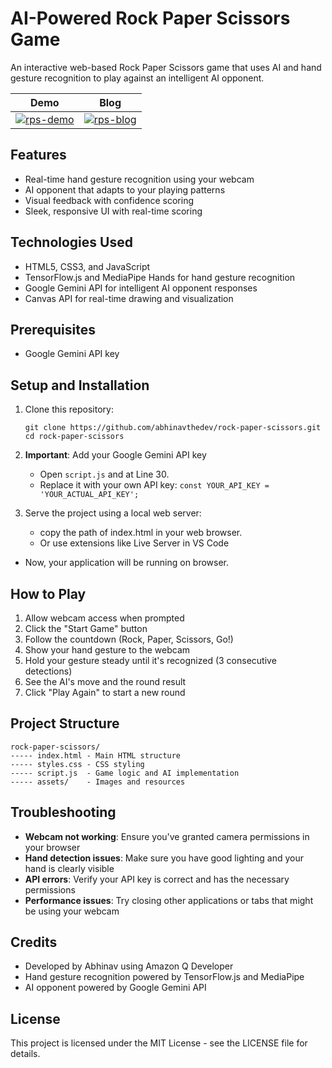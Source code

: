 # AI-Powered Rock Paper Scissors Game

An interactive web-based Rock Paper Scissors game that uses AI and hand gesture recognition to play against an intelligent AI opponent.

| Demo | Blog|
|------|-----|
|[![rps-demo](https://i9.ytimg.com/vi/ZVLuXoJ_iG0/mqdefault.jpg?sqp=CJCw8sAG-oaymwEmCMACELQB8quKqQMa8AEB-AH-CYAC0AWKAgwIABABGGUgTShKMA8=&rs=AOn4CLDiErNeFLfB-EEsLRSJZ-tKsVvwmA)](https://youtu.be/ZVLuXoJ_iG0?si=UIvit-7FHzuul6qZ)|[![rps-blog](https://media2.dev.to/dynamic/image/width=1000,height=420,fit=cover,gravity=auto,format=auto/https%3A%2F%2Fdev-to-uploads.s3.amazonaws.com%2Fuploads%2Farticles%2Fz63u9g1bc9k2gwtwjeph.png)](https://dev.to/abhinav-writes/building-rock-paper-scissors-game-with-ai-by-amazon-q-30pe)|

## Features

- Real-time hand gesture recognition using your webcam
- AI opponent that adapts to your playing patterns
- Visual feedback with confidence scoring
- Sleek, responsive UI with real-time scoring

## Technologies Used

- HTML5, CSS3, and JavaScript
- TensorFlow.js and MediaPipe Hands for hand gesture recognition
- Google Gemini API for intelligent AI opponent responses
- Canvas API for real-time drawing and visualization

## Prerequisites

- Google Gemini API key

## Setup and Installation

1. Clone this repository:
   ```
   git clone https://github.com/abhinavthedev/rock-paper-scissors.git
   cd rock-paper-scissors
   ```

2. **Important**: Add your Google Gemini API key
   - Open `script.js` and at Line 30.
   - Replace it with your own API key: `const YOUR_API_KEY = 'YOUR_ACTUAL_API_KEY';`

3. Serve the project using a local web server:
   - copy the path of index.html in your web browser.
   - Or use extensions like Live Server in VS Code

- Now, your application will be running on browser.

## How to Play

1. Allow webcam access when prompted
2. Click the "Start Game" button
3. Follow the countdown (Rock, Paper, Scissors, Go!)
4. Show your hand gesture to the webcam
5. Hold your gesture steady until it's recognized (3 consecutive detections)
6. See the AI's move and the round result
7. Click "Play Again" to start a new round

## Project Structure

```
rock-paper-scissors/
----- index.html - Main HTML structure
----- styles.css - CSS styling
----- script.js  - Game logic and AI implementation
----- assets/    - Images and resources
```
## Troubleshooting

- **Webcam not working**: Ensure you've granted camera permissions in your browser
- **Hand detection issues**: Make sure you have good lighting and your hand is clearly visible
- **API errors**: Verify your API key is correct and has the necessary permissions
- **Performance issues**: Try closing other applications or tabs that might be using your webcam

## Credits

- Developed by Abhinav using Amazon Q Developer
- Hand gesture recognition powered by TensorFlow.js and MediaPipe
- AI opponent powered by Google Gemini API

## License

This project is licensed under the MIT License - see the LICENSE file for details.